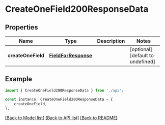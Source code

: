 # CreateOneField200ResponseData


## Properties

Name | Type | Description | Notes
------------ | ------------- | ------------- | -------------
**createOneField** | [**FieldForResponse**](FieldForResponse.md) |  | [optional] [default to undefined]

## Example

```typescript
import { CreateOneField200ResponseData } from './api';

const instance: CreateOneField200ResponseData = {
    createOneField,
};
```

[[Back to Model list]](../README.md#documentation-for-models) [[Back to API list]](../README.md#documentation-for-api-endpoints) [[Back to README]](../README.md)
